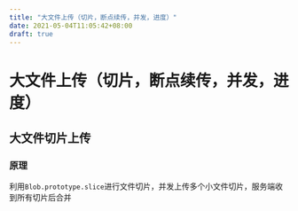 ```yaml
---
title: "大文件上传（切片，断点续传，并发，进度）"
date: 2021-05-04T11:05:42+08:00
draft: true
---
```


# 大文件上传（切片，断点续传，并发，进度）

## 大文件切片上传

### 原理

利用`Blob.prototype.slice`进行文件切片，并发上传多个小文件切片，服务端收到所有切片后合并



